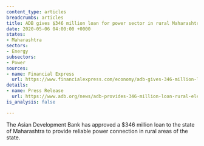 ```yaml
---
content_type: articles
breadcrumbs: articles
title: ADB gives $346 million loan for power sector in rural Maharashtra
date: 2020-05-06 04:00:00 +0000
states:
- Maharashtra
sectors:
- Energy
subsectors:
- Power
sources:
- name: Financial Express
  url: https://www.financialexpress.com/economy/adb-gives-346-million-loan-for-power-sector-in-rural-maharashtra/1943255/
details:
- name: Press Release
  url: https://www.adb.org/news/adb-provides-346-million-loan-rural-electricity-maharashtra-india
is_analysis: false

---
```

The Asian Development Bank has approved a $346 million loan to the state of Maharashtra to provide reliable power connection in rural areas of the state.
